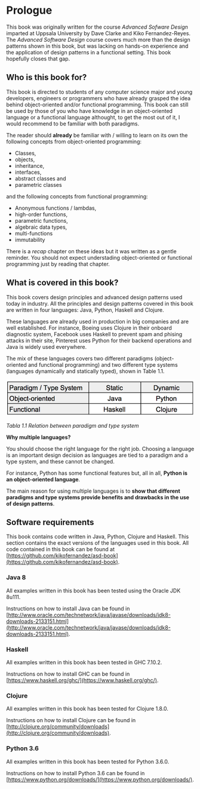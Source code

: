 # Prologue

This book was originally written for the course *Advanced Sofware Design* imparted
at Uppsala University by Dave Clarke and Kiko Fernandez-Reyes.
The *Advanced Software Design* course covers much more than the design patterns
shown in this book, but was lacking on hands-on experience and the application of
design patterns in a functional setting. This book hopefully closes that gap.

## Who is this book for?

This book is directed to students of any computer science major and
young developers, engineers or programmers who have already grasped the idea
behind object-oriented and/or functional programming. This book can still be used by
those of you who have knowledge in an object-oriented language or a functional language
althought, to get the most out of it, I would recommend to be familiar with
both paradigms.

The reader should **already** be familiar with / willing to learn on its own the following concepts
from object-oriented programming:

- Classes,
- objects,
- inheritance,
- interfaces,
- abstract classes and
- parametric classes

and the following concepts from functional programming:

- Anonymous functions / lambdas,
- high-order functions,
- parametric functions,
- algebraic data types,
- multi-functions
- immutability

There is a *recap* chapter on these ideas but it was written as a gentle reminder.
You should not expect understading object-oriented or functional programming
just by reading that chapter.


## What is covered in this book?

This book covers design principles and advanced design patterns used today in industry.
All the principles and design patterns covered in this book are written in
four languages: Java, Python, Haskell and Clojure.
<!-- -->
These languages are already used in production in big companies and are
well established. For instance, Boeing uses Clojure in their onboard
diagnostic system, Facebook uses Haskell to prevent spam and phising attacks
in their site, Pinterest uses Python for their backend operations and
Java is widely used everywhere.

The mix of these languages covers two different paradigms (object-oriented and functional
programming) and two different type systems (languages dynamically and
statically typed), shown in Table 1.1.

![](img/Table-Languages.png)

*Tabla 1.1 Relation between paradigm and type system*

**Why multiple languages?**

You should choose the right language for the right job. Choosing a language
is an important design decision as languages are tied to a paradigm and a type system,
and these cannot be changed.
<!--   -->
For instance, Python has some functional features but, all in all,
**Python is an object-oriented language**.

<!-- NOT CLEAR! -->
The main reason for using multiple languages is to **show that different paradigms
and type systems provide benefits and drawbacks in the use of design patterns**.

<!-- ## Organisation -->

<!-- Explain that the book covers the design patterns and needs to list: -->

<!-- - when to use it -->
<!-- - advantages -->
<!-- - disadvantages -->
<!-- - one or more ways of creating the design pattern and its drawbacks -->
<!-- - some UML? -->


## Software requirements

This book contains code written in Java, Python, Clojure and Haskell.
This section contains the exact versions of the languages used in this book.
All code contained in this book can be found at
[https://github.com/kikofernandez/asd-book](https://github.com/kikofernandez/asd-book).

### Java 8

All examples written in this book has been tested using the Oracle JDK 8u111.

Instructions on how to install Java can be found in
[http://www.oracle.com/technetwork/java/javase/downloads/jdk8-downloads-2133151.html](http://www.oracle.com/technetwork/java/javase/downloads/jdk8-downloads-2133151.html).

### Haskell

All examples written in this book has been tested in GHC 7.10.2.

Instructions on how to install GHC can be found in [https://www.haskell.org/ghc/](https://www.haskell.org/ghc/).

### Clojure

All examples written in this book has been tested for Clojure 1.8.0.

Instructions on how to install Clojure can be found in [http://clojure.org/community/downloads](http://clojure.org/community/downloads).

### Python 3.6

All examples written in this book has been tested for Python 3.6.0.

Instructions on how to install Python 3.6 can be found
in [https://www.python.org/downloads/](https://www.python.org/downloads/).
